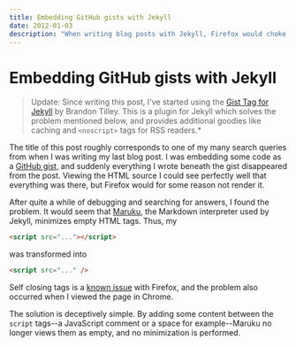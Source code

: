 ```yaml
---
title: Embedding GitHub gists with Jekyll
date: 2012-01-03
description: "When writing blog posts with Jekyll, Firefox would choke on the HTML. This is how you fix it."
---
```


# Embedding GitHub gists with Jekyll

> Update: Since writing this post, I've started using the [Gist Tag for Jekyll](http://brandontilley.com/2011/01/30/gist-tag-for-jekyll.html) by Brandon Tilley.
> This is a plugin for Jekyll which solves the problem mentioned below, and provides additional goodies like caching and `<noscript>` tags for RSS readers.*

The title of this post roughly corresponds to one of my many search queries from when I was writing my last blog post.
I was embedding some code as a [GitHub gist](https://gist.github.com/), and suddenly everything I wrote beneath the gist disappeared from the post.
Viewing the HTML source I could see perfectly well that everything was there, but Firefox would for some reason not render it.

After quite a while of debugging and searching for answers, I found the problem.
It would seem that [Maruku](https://github.com/nex3/maruku), the Markdown interpreter used by Jekyll, minimizes empty HTML tags. 
Thus, my

```html
<script src="..."></script>
```

was transformed into

```html
<script src="..." />
```

Self closing tags is a [known issue](http://stackoverflow.com/questions/69913/why-dont-self-closing-script-tags-work) with Firefox, and the problem also occurred when I viewed the page in Chrome.

The solution is deceptively simple.
By adding some content between the `script` tags--a JavaScript comment or a space for example--Maruku no longer views them as empty, and no minimization is performed.
